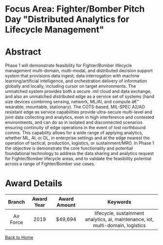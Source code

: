 
Focus Area: Fighter/Bomber Pitch Day &quot;Distributed Analytics for Lifecycle Management&quot;
===============================================================================================

# Abstract


Phase 1 will demonstrate feasibility for Fighter/Bomber lifecycle management multi-domain, multi-modal, and distributed decision support system that provisions data ingest, data interrogation with machine learning/artificial intelligence, and orchestration delivery of information globally and locally, including cursor on target environments. The unmatched system provides both a secure .mil cloud and data exchange, and also an unmatched distributed edge as a service set of systems (hand size devices combining sensing, network, ML/AI, and compute â€“ wearable, mountable, stationary). The COTS-based, MIL-SPEC A2/AD resistant edge as service capabilities provide ultra-secure multi-level and joint data collecting and analytics, even in high interference and contested environments, and can do so in isolated and disconnected scenarios ensuring continuity of edge operations in the event of lost northbound comms. This capability allows for a wide range of applying analytics, whether ML, AI, or DL, in enterprise settings and at the edge nearest the operation of tactical, production, logistics, or sustainment/MRO. In Phase 1 the objective is demonstrate the core functionality and potential foundational technology to address the data sharing and analytics request for Fighter/Bomber lifecycle areas, and to validate the feasibility potential across a range of Fighter/Bomber use cases.  

# Award Details

|Branch|Award Year|Award Amount|Keywords|
| :---: | :---: | :---: | :---: |
|Air Force|2019|$49,694|lifecycle, sustainment analytics, ai, maintenance, iot, multi-domain, logistics|
  
  


[Back to Home](https://github.com/chrischow/dod_sbir_awards#1551)